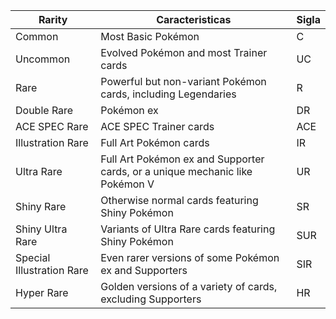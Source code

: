 | Rarity | Caracteristicas | Sigla|
| ------------- | -------------- | -------------- | 
| Common | Most Basic Pokémon | C|
| Uncommon | Evolved Pokémon and most Trainer cards | UC|
| Rare | Powerful but non-variant Pokémon cards, including Legendaries | R |
| Double Rare | Pokémon ex | DR |
| ACE SPEC Rare | ACE SPEC Trainer cards | ACE |
| Illustration Rare | Full Art Pokémon cards | IR| 
| Ultra Rare | Full Art Pokémon ex and Supporter cards, or a unique mechanic like Pokémon V | UR |
| Shiny Rare | Otherwise normal cards featuring Shiny Pokémon | SR |
| Shiny Ultra Rare | Variants of Ultra Rare cards featuring Shiny Pokémon | SUR |
| Special Illustration Rare | Even rarer versions of some Pokémon ex and Supporters | SIR |
| Hyper Rare | Golden versions of a variety of cards, excluding Supporters | HR|
